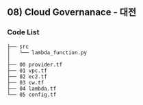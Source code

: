 ## 08) Cloud Governanace - 대전
### Code List
```shell
├── src
│   └── lambda_function.py
│
├── 00 provider.tf
├── 01 vpc.tf
├── 02 ec2.tf
├── 03 cw.tf
├── 04 lambda.tf
└── 05 config.tf
```